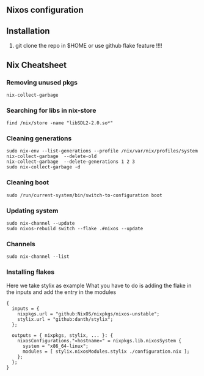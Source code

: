 ## Nixos configuration

## Installation
1. git clone the repo in $HOME or use github flake feature !!!!
## Nix Cheatsheet
### Removing unused pkgs
```
nix-collect-garbage 
```
### Searching for libs in nix-store
```
find /nix/store -name "libSDL2-2.0.so*" 
```
### Cleaning generations
```
sudo nix-env --list-generations --profile /nix/var/nix/profiles/system
nix-collect-garbage  --delete-old
nix-collect-garbage  --delete-generations 1 2 3
sudo nix-collect-garbage -d
```
### Cleaning boot
```
sudo /run/current-system/bin/switch-to-configuration boot
```
### Updating system
```
sudo nix-channel --update
sudo nixos-rebuild switch --flake .#nixos --update
```

### Channels
```
sudo nix-channel --list 

```

### Installing flakes
Here we take stylix as example
What you have to do is adding the flake in the inputs and add the entry in the modules
```
{
  inputs = {
    nixpkgs.url = "github:NixOS/nixpkgs/nixos-unstable";
    stylix.url = "github:danth/stylix";
  };

  outputs = { nixpkgs, stylix, ... }: {
    nixosConfigurations."«hostname»" = nixpkgs.lib.nixosSystem {
      system = "x86_64-linux";
      modules = [ stylix.nixosModules.stylix ./configuration.nix ];
    };
  };
}
```
